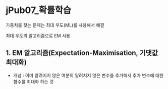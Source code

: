 # jPub07\_확률학습

가중치를 찾는 문제는 최대 우도\(ML\)를 사용해서 해결

최대 우도의 알고리즘으로 EM 사용

## 1. EM 알고리즘\(Expectation-Maximisation, 기댓값 최대화\)

* 개념 : 이미 알려지지 않은 여분의 알려지지 않은 변수를 추가해서 추가 변수에 대한 함수를 최대화 하는 것 

